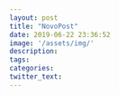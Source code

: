 ```yaml
---
layout: post
title: "NovoPost"
date: 2019-06-22 23:36:52
image: '/assets/img/'
description:
tags:
categories:
twitter_text:
---
```


